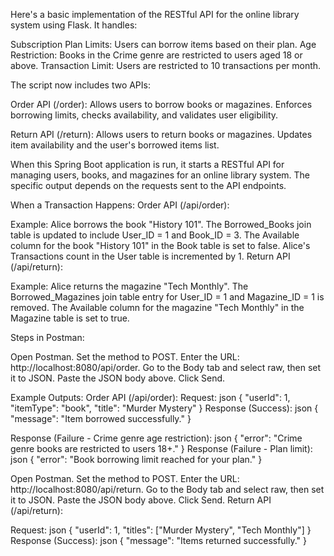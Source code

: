 Here's a basic implementation of the RESTful API for the online library system using Flask. It handles:

Subscription Plan Limits: Users can borrow items based on their plan.
Age Restriction: Books in the Crime genre are restricted to users aged 18 or above.
Transaction Limit: Users are restricted to 10 transactions per month.

The script now includes two APIs:

Order API (/order):
Allows users to borrow books or magazines.
Enforces borrowing limits, checks availability, and validates user eligibility.

Return API (/return):
Allows users to return books or magazines.
Updates item availability and the user's borrowed items list.

When this Spring Boot application is run, it starts a RESTful API for managing users, books, and magazines for an online library system. 
The specific output depends on the requests sent to the API endpoints.


When a Transaction Happens:
Order API (/api/order):

Example: Alice borrows the book "History 101".
The Borrowed_Books join table is updated to include User_ID = 1 and Book_ID = 3.
The Available column for the book "History 101" in the Book table is set to false.
Alice's Transactions count in the User table is incremented by 1.
Return API (/api/return):

Example: Alice returns the magazine "Tech Monthly".
The Borrowed_Magazines join table entry for User_ID = 1 and Magazine_ID = 1 is removed.
The Available column for the magazine "Tech Monthly" in the Magazine table is set to true.

Steps in Postman:

Open Postman.
Set the method to POST.
Enter the URL: http://localhost:8080/api/order.
Go to the Body tab and select raw, then set it to JSON.
Paste the JSON body above.
Click Send.


Example Outputs:
Order API (/api/order):
Request:
json
{
  "userId": 1,
  "itemType": "book",
  "title": "Murder Mystery"
}
Response (Success):
json
{
  "message": "Item borrowed successfully."
}

Response (Failure - Crime genre age restriction):
json
{
  "error": "Crime genre books are restricted to users 18+."
}
Response (Failure - Plan limit):
json
{
  "error": "Book borrowing limit reached for your plan."
}

Open Postman.
Set the method to POST.
Enter the URL: http://localhost:8080/api/return.
Go to the Body tab and select raw, then set it to JSON.
Paste the JSON body above.
Click Send.
Return API (/api/return):

Request:
json
{
  "userId": 1,
  "titles": ["Murder Mystery", "Tech Monthly"]
}
Response (Success):
json
{
  "message": "Items returned successfully."
}
